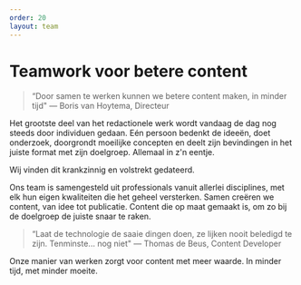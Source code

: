 ```yaml
---
order: 20
layout: team
---
```


# Teamwork voor betere content

> “Door samen te werken kunnen we betere content maken, in minder tijd" 
— Boris van Hoytema, Directeur

Het grootste deel van het redactionele werk wordt vandaag de dag nog steeds door individuen gedaan. Eén persoon bedenkt de ideeën, doet onderzoek, doorgrondt moeilijke concepten en deelt zijn bevindingen in het juiste format met zijn doelgroep. Allemaal in z'n eentje. 

Wij vinden dit krankzinnig en volstrekt gedateerd.

Ons team is samengesteld uit professionals vanuit allerlei disciplines, met elk hun eigen kwaliteiten die het geheel versterken. Samen creëren we content, van idee tot publicatie. Content die op maat gemaakt is, om zo bij de doelgroep de juiste snaar te raken. 

> “Laat de technologie de saaie dingen doen, ze lijken nooit beledigd te zijn. Tenminste... nog niet"
— Thomas de Beus, Content Developer

Onze manier van werken zorgt voor content met meer waarde. In minder tijd, met minder moeite. 
